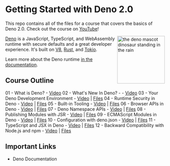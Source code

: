 # Getting Started with Deno 2.0

This repo contains all of the files for a course that covers the basics of Deno 2.0. Check out the course on [YouTube]()! 

<img align="right" src="https://deno.land/logo.svg" height="150px" alt="the deno mascot dinosaur standing in the rain">

[Deno](https://www.deno.com) is a JavaScript, TypeScript, and WebAssembly runtime with secure
defaults and a great developer experience. It's built on [V8](https://v8.dev/),
[Rust](https://www.rust-lang.org/), and [Tokio](https://tokio.rs/).

Learn more about the Deno runtime
[in the documentation](https://docs.deno.com/runtime/manual).

## Course Outline

01 - What is Deno? - [Video]() 
02 - What's New In Deno? - - [Video]() 
03 - Your Deno Development Environment - [Video]() | [Files]()
04 - Runtime Security in Deno - [Video]() | [Files]()
05 - Built-in Tooling - [Video]() | [Files]()
06 - Browser APIs in Deno - [Video]() | [Files]()
07 - Deno Namespace APIs - [Video]() | [Files]()
08 - Publishing Modules with JSR - [Video]() | [Files]()
09 - ECMAScript Modules in Deno - [Video]() | [Files]()
10 - Configuration with deno.json - [Video]() | [Files]()
11 - TypeScript and JSX in Deno - [Video]() | [Files]()
12 - Backward Compatibility with Node.js and npm - [Video]() | [Files]()

## Important Links

* Deno Documentation